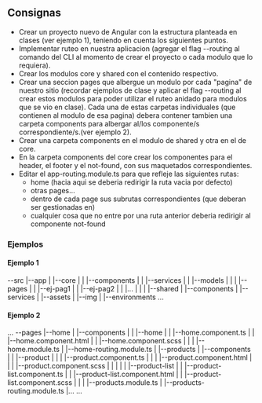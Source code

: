 ## Consignas

- Crear un proyecto nuevo de Angular con la estructura planteada en clases (ver ejemplo 1), teniendo en cuenta los siguientes puntos.
- Implementar ruteo en nuestra aplicacion (agregar el flag --routing al comando del CLI al momento de crear el proyecto o cada modulo que lo requiera).
- Crear los modulos core y shared con el contenido respectivo.
- Crear una seccion pages que albergue un modulo por cada "pagina" de nuestro sitio (recordar ejemplos de clase y aplicar el flag --routing al crear estos modulos para poder utilizar el ruteo anidado para modulos que se vio en clase). Cada una de estas carpetas individuales (que contienen al modulo de esa pagina) debera contener tambien una carpeta components para albergar al/los componente/s correspondiente/s.(ver ejemplo 2).
- Crear una carpeta components en el modulo de shared y otra en el de core.
- En la carpeta components del core crear los componentes para el header, el footer y el not-found, con sus maquetados correspondientes.
- Editar el app-routing.module.ts para que refleje las siguientes rutas:
  - home (hacia aqui se deberia redirigir la ruta vacia por defecto)
  - otras pages...
  - dentro de cada page sus subrutas correspondientes (que deberan ser gestionadas en)
  - cualquier cosa que no entre por una ruta anterior deberia redirigir al componente not-found

### Ejemplos

#### Ejemplo 1

--src
|--app
| |--core
| | |--components
| | |--services
| | |--models
| |
| |--pages
| | |--ej-pag1
| | |--ej-pag2
| | |...
| |
| |--shared
| |--components
| |--services
|
|--assets
| |--img
|
|--environments
...

#### Ejemplo 2

...
--pages
|--home
| |--components
| | |--home
| | |--home.component.ts
| | |--home.component.html
| | |--home.component.scss
| |
| |--home.module.ts
| |--home-routing.module.ts
|
|--products
| |--components
| | |--product
| | | |--product.component.ts
| | | |--product.component.html
| | | |--product.component.scss
| | |
| | |--product-list
| | |--product-list.component.ts
| | |--product-list.component.html
| | |--product-list.component.scss
| |
| |--products.module.ts
| |--products-routing.module.ts
|...
...
